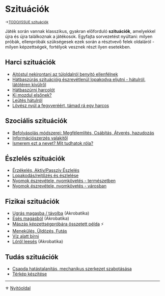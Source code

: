 # Szituációk

<sub>→[TODO/ISSUE szituációk](https://github.com/kaktusztea/szilankrpg/wiki/TODO.ISSUE.szituaciok)</sub>

Játék során vannak klasszikus, gyakran előforduló **szituációk**, amelyekkel újra és újra találkoznak a játékosok. Egyfajta sorvezetést nyúltani: milyen próbák, ellenpróbák szükségesek ezek során a résztvevő felek oldaláról - milyen képzettségek, fortélyok vesznek részt ilyen esetekben.

## Harci szituációk

- [Ajtóstul nekirontani az túloldalról benyitó ellenfélnek](szituaciok/ajtostul_tamadni.md)
- [Hátbaszúrás szituációig észrevétlenül lopakodva eljutni - hátulról, látótéren kívülről](szituaciok/lopakodas_rejtozes_es_eszlelese.md#%EF%B8%8F-h%C3%A1tbasz%C3%BAr%C3%A1s-szitu%C3%A1ci%C3%B3ig-%C3%A9szrev%C3%A9tlen%C3%BCl-lopakodva-eljutni---h%C3%A1tulr%C3%B3l-l%C3%A1t%C3%B3t%C3%A9ren-k%C3%ADv%C3%BClr%C5%91l)
- [Hátbaszúrni harcolót](szituaciok/hatbaszurni_harcolot.md)
- [Ki mozdul elsőnek?](szituaciok/ki_mozdul_elsonek.md)
- [Leütés hátulról](066_05_altalanos_manoverek.md#le%C3%BCt%C3%A9s-h%C3%A1tulr%C3%B3l)
- [Lövész nyúl a fegyveréért, támad rá egy harcos](szituaciok/lovesz_nyul_fegyvereert_tamad_ra_harcos.md)

## Szociális szituációk

- [Befolyásolás módszerei: Megfélemlítés, Csábítás, Átverés, hazudozás](szituaciok/befolyasolas_modszerei.md)
- [Információszerzés valakitől](szituaciok/informacioszerzes_valakitol.md)
- [Ismerem ezt a nevet? Mit tudhatok róla?](szituaciok/ismerem_mit_tudhatok_rola.md)

## Észlelés szituációk

- [Érzékelés, Aktív/Passzív Észlelés](szituaciok/erzekeles_eszleles_aktiv_passziv.md)
- [Lopakodás/rejtőzés és észlelése](szituaciok/lopakodas_rejtozes_es_eszlelese.md)
- [Nyomok észrevétele, nyomkövetés - természetben](szituaciok/nyomok_nyomkovetes_termeszet.md)
- [Nyomok észrevétele, nyomkövetés - városban](szituaciok/nyomok_nyomkovetes_varos.md)

## Fizikai szituációk

- [Ugrás magasba / távolba](szituaciok/ugras_magasba_tavolba.md) (Akrobatika)
- [Esés magasból](szituaciok/eses_magasbol.md) (Akrobatika)
- [Mászás képzettségpróbára összetett példa](szituaciok/maszas_osszetett_pelda.md) ⚡
- [Menekülés, Üldözés, Futás](szituaciok/menekules_uldozes_futas.md)
- [Víz alatt bírni](szituaciok/viz_alatt_birni.md)
- [Lóról leesés](szituaciok/lorol_leeses.md) (Akrobatika)

## Tudás szituációk

- [Csapda hatástalanítás, mechanikus szerkezet szabotásása](szituaciok/csapda_hatatalanitas_szabotalas.md)
- [Térkép készítése](szituaciok/terkep_keszitese.md)

---

⚜️ [Nyitóoldal](start.md#15-szitu%C3%A1ci%C3%B3k)
